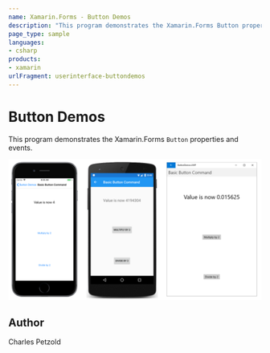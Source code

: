 ```yaml
---
name: Xamarin.Forms - Button Demos
description: "This program demonstrates the Xamarin.Forms Button properties and events #ui"
page_type: sample
languages:
- csharp
products:
- xamarin
urlFragment: userinterface-buttondemos
---
```

# Button Demos

This program demonstrates the Xamarin.Forms `Button` properties and events.

![Button Demos application screenshot](Screenshots/BasicButtonCommand-Large.png "Button Demos application screenshot")

## Author

Charles Petzold
